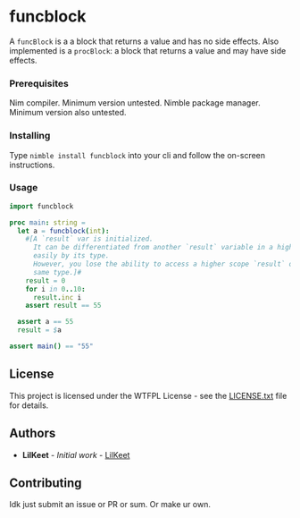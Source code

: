 # funcblock

A `funcBlock` is a a block that returns a value and has no side effects.
Also implemented is a `procBlock`: a block that returns a value and may have side effects.

### Prerequisites

Nim compiler. Minimum version untested.
Nimble package manager. Minimum version also untested.

### Installing

Type `nimble install funcblock` into your cli and follow the on-screen instructions.

### Usage

```nim
import funcblock

proc main: string =
  let a = funcblock(int):
    #[A `result` var is initialized.
      It can be differentiated from another `result` variable in a higher scope
      easily by its type.
      However, you lose the ability to access a higher scope `result` of the
      same type.]#
    result = 0
    for i in 0..10:
      result.inc i
    assert result == 55

  assert a == 55
  result = $a

assert main() == "55"
```

## License

This project is licensed under the WTFPL License - see the [LICENSE.txt](LICENSE.txt) file for details.

## Authors

* **LilKeet** - *Initial work* - [LilKeet](https://github.com/lilkeet)

## Contributing

Idk just submit an issue or PR or sum. Or make ur own.
